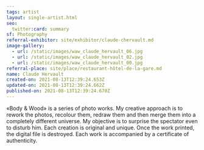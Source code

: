```yaml
---
tags: artist
layout: single-artist.html
seo:
  twitter:card: summary
sf: Photography
referral-exhibitor: site/exhibitor/claude-chervault.md
image-gallery:
  - url: /static/images/waw_claude_hervault_06.jpg
  - url: /static/images/waw_claude_hervault_02.jpg
  - url: /static/images/waw_claude_hervault_00.jpg
referral-place: site/place/restaurant-hôtel-de-la-gare.md
name: Claude Hervault
created-on: 2021-08-13T12:39:24.653Z
updated-on: 2021-08-13T12:39:24.662Z
published-on: 2021-08-13T12:39:24.670Z
---
```

<!--StartFragment-->

«Body & Wood» is a series of photo works. My creative approach is to rework the photos, recolour them, redraw them and then merge them into a completely different universe. My objective is to surprise the spectator even to disturb him. Each creation is original and unique. Once the work printed, the digital file is destroyed. Each work is accompanied by a certificate of authenticity.



<!--EndFragment-->